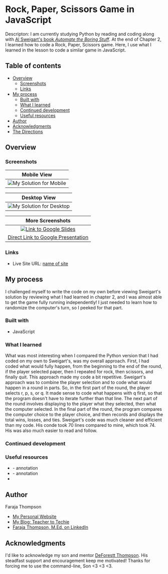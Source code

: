 # Rock, Paper, Scissors Game in JavaScript

Descripton: I am currently studying Python by reading and coding along with [Al Sweigart's book *Automate the Boring Stuff*](https://automatetheboringstuff.com/).  At the end of Chapter 2, I learned how to code a Rock, Paper, Scissors game.  Here, I use what I learned in the lesson to code a similar game in JavaScript.

## Table of contents

- [Overview](#overview)
  - [Screenshots](#screenshots)
  - [Links](#links)
- [My process](#my-process)
  - [Built with](#built-with)
  - [What I learned](#what-i-learned)
  - [Continued development](#continued-development)
  - [Useful resources](#useful-resources)
- [Author](#author)
- [Acknowledgments](#acknowledgments)
- [The Directions](#frontend-mentor---qr-code-component) 

## Overview




### Screenshots
| <b>Mobile View</b>| 
|:--:|
| ![My Solution for Mobile]() |

| <b>Desktop View</b>| 
|:--:|
| ![My Solution for Desktop]() |

| <b>More Screenshots</b> | 
|:--:|
| [![Link to Google Slides](link-to-slides.png)](https://docs.google.com/presentation/d/e/2PACX-1vROkxVyUGrL-H86BwdRjp2-pR0OU4mqIA1PmLdf0vh8ypV4msyidQBM9mZgJLeFc7AsDSrrOJjhP8Oe/pub?start=false&loop=false&delayms=3000&slide=id.g1270c083a6c_0_146) |
| [Direct Link to Google Presentation](https://docs.google.com/presentation/d/e/2PACX-1vROkxVyUGrL-H86BwdRjp2-pR0OU4mqIA1PmLdf0vh8ypV4msyidQBM9mZgJLeFc7AsDSrrOJjhP8Oe/pub?start=false&loop=false&delayms=3000&slide=id.g1270c083a6c_0_146)|


### Links

- Live Site URL: [name of site](URL)

## My process

I challenged myself to write the code on my own before viewing Sweigart's solution by reviewing what I had learned in chapter 2, and I was almost able to get the game fully running independently!  I just needed to learn how to randomize the computer's turn, so I peeked for that part.  


### Built with

- JavaScript

### What I learned

What was most interesting when I compared the Python version that I had coded on my own to Sweigart's, was my overall approach.  First, I had coded what would fully happen, from the beginning to the end of the round, if the player selected paper, then I repeated for rock, then scissors, and finally quit.  This approach made my code a bit repetitive.  Sweigart's approach was to combine the player selection and to code what would happen in a round in parts.  So, in the first part of the round, the player selects r, p, s, or q.  It made sense to code what happens with q first, so that the program doesn't have to iterate further than that line.  The next part of the round involves displaying to the player what they selected, then what the computer selected.  In the final part of the round, the program compares the computer choice to the player choice, and then records and displays the total wins, losses, and ties.  Sweigart's code was much cleaner and efficient than my code.  His conde took 70 lines compared to mine, which took 74.  His was also much easier to read and follow.


### Continued development



### Useful resources

- []() - annotation
- []() - annotation
- 
## Author

Faraja Thompson

- [My Personal Website](https://faraja17.github.io/my-website/)
- [My Blog: Teacher to Techie](https://faraja17.github.io/)
- [Faraja Thompson, M.Ed. on LinkedIn](https://www.linkedin.com/in/faraja-thompson-m-ed-70885b8/)

## Acknowledgments

I'd like to acknowledge my son and mentor [DeForestt Thompson](https://github.com/DeForestt).  His steadfast support and encouragement keep me motivated!  Thanks for forcing me to use the command-line, Son <3 <3 <3.
